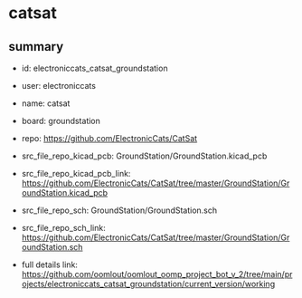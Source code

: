 # catsat
 
## summary 
* id: electroniccats_catsat_groundstation
* user: electroniccats
* name: catsat
* board: groundstation
* repo: https://github.com/ElectronicCats/CatSat
* src_file_repo_kicad_pcb: GroundStation/GroundStation.kicad_pcb
* src_file_repo_kicad_pcb_link: https://github.com/ElectronicCats/CatSat/tree/master/GroundStation/GroundStation.kicad_pcb


* src_file_repo_sch: GroundStation/GroundStation.sch
* src_file_repo_sch_link: https://github.com/ElectronicCats/CatSat/tree/master/GroundStation/GroundStation.sch
* full details link: https://github.com/oomlout/oomlout_oomp_project_bot_v_2/tree/main/projects/electroniccats_catsat_groundstation/current_version/working  






